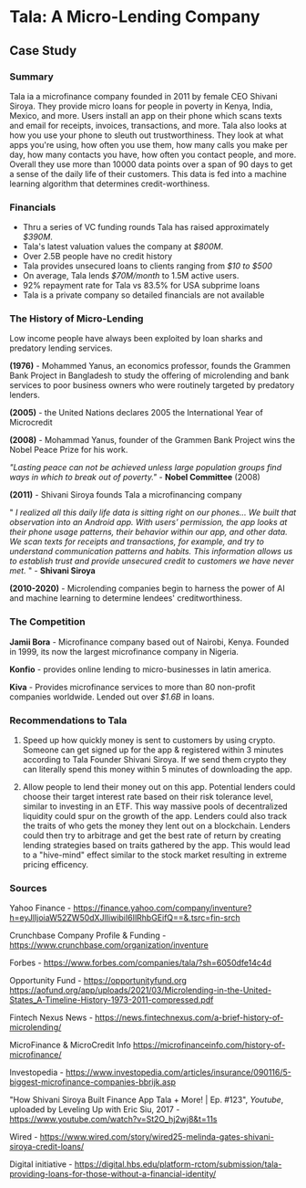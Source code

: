 # **Tala**: A Micro-Lending Company
## Case Study

### Summary
Tala ia a microfinance company founded in 2011 by female CEO Shivani Siroya. They provide micro loans for people in poverty in Kenya, India, Mexico, and more. Users install an app on their phone which scans texts and email for receipts, invoices, transactions, and more. Tala also looks at how you use your phone to sleuth out trustworthiness. They look at what apps you're using, how often you use them, how many calls you make per day, how many contacts you have, how often you contact people, and more. Overall they use more than 10000 data points over a span of 90 days to get a sense of the daily life of their customers. This data is fed into a machine learning algorithm that determines credit-worthiness. 

### Financials
* Thru a series of VC funding rounds Tala has raised approximately *$390M*.
* Tala's latest valuation values the company at *$800M*.
* Over 2.5B people have no credit history
* Tala provides unsecured loans to clients ranging from *$10 to $500*
* On average, Tala lends *$70M/month* to 1.5M active users.
* 92% repayment rate for Tala vs 83.5% for USA subprime loans
* Tala is a private company so detailed financials are not available

### The History of Micro-Lending
Low income people have always been exploited by loan sharks and predatory lending services.

**(1976)** - Mohammed Yanus, an economics professor, founds the Grammen Bank Project in Bangladesh to study the offering of microlending and bank services to poor business owners who were routinely targeted by predatory lenders. 

**(2005)** - the United Nations declares 2005 the International Year of Microcredit

**(2008)** - Mohammad Yanus, founder of the Grammen Bank Project wins the Nobel Peace Prize for his work.

*"Lasting peace can not be achieved unless large population groups find ways in which to break out of poverty."* - **Nobel Committee** (2008)

**(2011)** - Shivani Siroya founds Tala a microfinancing company

" *I realized all this daily life data is sitting right on our phones... We built that observation into an Android app. With users’ permission, the app looks at their phone usage patterns, their behavior within our app, and other data. We scan texts for receipts and transactions, for example, and try to understand communication patterns and habits. This information allows us to establish trust and provide unsecured credit to customers we have never met.* " - **Shivani Siroya**

**(2010-2020)** - Microlending companies begin to harness the power of AI and machine learning to determine lendees' creditworthiness.

### The Competition
**Jamii Bora** - Microfinance company based out of Nairobi, Kenya. Founded in 1999, its now the largest microfinance company in Nigeria.

**Konfio** - provides online lending to micro-businesses in latin america. 

**Kiva** - Provides microfinance services to more than 80 non-profit companies worldwide. Lended out over *$1.6B* in loans.

### Recommendations to Tala
1. Speed up how quickly money is sent to customers by using crypto. Someone can get signed up for the app & registered within 3 minutes according to Tala Founder Shivani Siroya. If we send them crypto they can literally spend this money within 5 minutes of downloading the app. 

2. Allow people to lend their money out on this app. Potential lenders could choose their target interest rate based on their risk tolerance level, similar to investing in an ETF. This way massive pools of decentralized liquidity could spur on the growth of the app. Lenders could also track the traits of who gets the money they lent out on a blockchain. Lenders could then try to arbitrage and get the best rate of return by creating lending strategies based on traits gathered by the app. This would lead to a "hive-mind" effect similar to the stock market resulting in extreme pricing efficency.

### Sources
Yahoo Finance - 
https://finance.yahoo.com/company/inventure?h=eyJlIjoiaW52ZW50dXJlIiwibiI6IlRhbGEifQ==&.tsrc=fin-srch

Crunchbase Company Profile & Funding - https://www.crunchbase.com/organization/inventure

Forbes - 
https://www.forbes.com/companies/tala/?sh=6050dfe14c4d

Opportunity Fund - 
https://opportunityfund.org
https://aofund.org/app/uploads/2021/03/Microlending-in-the-United-States_A-Timeline-History-1973-2011-compressed.pdf

Fintech Nexus News - https://news.fintechnexus.com/a-brief-history-of-microlending/

MicroFinance & MicroCredit Info
https://microfinanceinfo.com/history-of-microfinance/

Investopedia - https://www.investopedia.com/articles/insurance/090116/5-biggest-microfinance-companies-bbrijk.asp

"How Shivani Siroya Built Finance App Tala + More! | Ep. #123", *Youtube*, uploaded by Leveling Up with Eric Siu, 2017 - https://www.youtube.com/watch?v=St2O_hj2wj8&t=11s

Wired - https://www.wired.com/story/wired25-melinda-gates-shivani-siroya-credit-loans/

Digital initiative - https://digital.hbs.edu/platform-rctom/submission/tala-providing-loans-for-those-without-a-financial-identity/